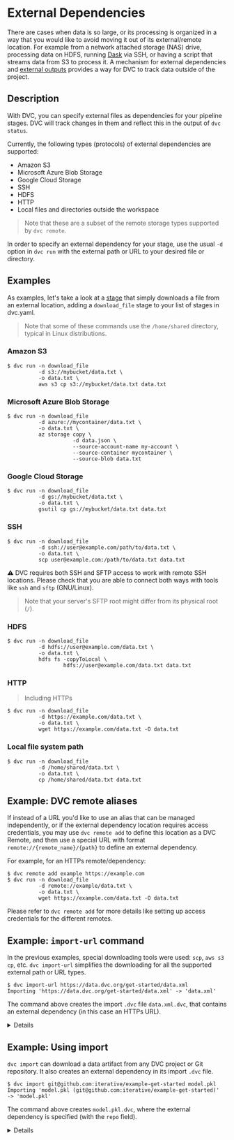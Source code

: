 # External Dependencies

There are cases when data is so large, or its processing is organized in a way
that you would like to avoid moving it out of its external/remote location. For
example from a network attached storage (NAS) drive, processing data on HDFS,
running [Dask](https://dask.org/) via SSH, or having a script that streams data
from S3 to process it. A mechanism for external <abbr>dependencies</abbr> and
[external outputs](/doc/user-guide/managing-external-data) provides a way for
DVC to track data outside of the <abbr>project</abbr>.

## Description

With DVC, you can specify external files as dependencies for your pipeline
stages. DVC will track changes in them and reflect this in the output of
`dvc status`.

Currently, the following types (protocols) of external dependencies are
supported:

- Amazon S3
- Microsoft Azure Blob Storage
- Google Cloud Storage
- SSH
- HDFS
- HTTP
- Local files and directories outside the <abbr>workspace</abbr>

> Note that these are a subset of the remote storage types supported by
> `dvc remote`.

In order to specify an external <abbr>dependency</abbr> for your stage, use the
usual `-d` option in `dvc run` with the external path or URL to your desired
file or directory.

## Examples

As examples, let's take a look at a [stage](/doc/command-reference/run) that
simply downloads a file from an external location, adding a `download_file`
stage to your list of stages in dvc.yaml.

> Note that some of these commands use the `/home/shared` directory, typical in
> Linux distributions.

### Amazon S3

```dvc
$ dvc run -n download_file
          -d s3://mybucket/data.txt \
          -o data.txt \
          aws s3 cp s3://mybucket/data.txt data.txt
```

### Microsoft Azure Blob Storage

```dvc
$ dvc run -n download_file
          -d azure://mycontainer/data.txt \
          -o data.txt \
          az storage copy \
                     -d data.json \
                     --source-account-name my-account \
                     --source-container mycontainer \
                     --source-blob data.txt
```

### Google Cloud Storage

```dvc
$ dvc run -n download_file
          -d gs://mybucket/data.txt \
          -o data.txt \
          gsutil cp gs://mybucket/data.txt data.txt
```

### SSH

```dvc
$ dvc run -n download_file
          -d ssh://user@example.com/path/to/data.txt \
          -o data.txt \
          scp user@example.com:/path/to/data.txt data.txt
```

⚠️ DVC requires both SSH and SFTP access to work with remote SSH locations.
Please check that you are able to connect both ways with tools like `ssh` and
`sftp` (GNU/Linux).

> Note that your server's SFTP root might differ from its physical root (`/`).

### HDFS

```dvc
$ dvc run -n download_file
          -d hdfs://user@example.com/data.txt \
          -o data.txt \
          hdfs fs -copyToLocal \
                  hdfs://user@example.com/data.txt data.txt
```

### HTTP

> Including HTTPs

```dvc
$ dvc run -n download_file
          -d https://example.com/data.txt \
          -o data.txt \
          wget https://example.com/data.txt -O data.txt
```

### Local file system path

```dvc
$ dvc run -n download_file
          -d /home/shared/data.txt \
          -o data.txt \
          cp /home/shared/data.txt data.txt
```

## Example: DVC remote aliases

If instead of a URL you'd like to use an alias that can be managed
independently, or if the external dependency location requires access
credentials, you may use `dvc remote add` to define this location as a DVC
Remote, and then use a special URL with format `remote://{remote_name}/{path}`
to define an external dependency.

For example, for an HTTPs remote/dependency:

```dvc
$ dvc remote add example https://example.com
$ dvc run -n download_file
          -d remote://example/data.txt \
          -o data.txt \
          wget https://example.com/data.txt -O data.txt
```

Please refer to `dvc remote add` for more details like setting up access
credentials for the different remotes.

## Example: `import-url` command

In the previous examples, special downloading tools were used: `scp`,
`aws s3 cp`, etc. `dvc import-url` simplifies the downloading for all the
supported external path or URL types.

```dvc
$ dvc import-url https://data.dvc.org/get-started/data.xml
Importing 'https://data.dvc.org/get-started/data.xml' -> 'data.xml'
```

The command above creates the import `.dvc` file `data.xml.dvc`, that contains
an external dependency (in this case an HTTPs URL).

<details>

### Expand to see resulting .dvc file

```yaml
# ...
deps:
  - etag: '"f432e270cd634c51296ecd2bc2f5e752-5"'
    path: https://data.dvc.org/get-started/data.xml
outs:
  - md5: a304afb96060aad90176268345e10355
    path: data.xml
    cache: true
    metric: false
    persist: false
```

DVC checks the headers returned by the server, looking for a strong
[ETag](https://en.wikipedia.org/wiki/HTTP_ETag) or a
[Content-MD5](https://tools.ietf.org/html/rfc1864) header, and uses it to
determine whether the source has changed and we need to download the file again.

</details>

## Example: Using import

`dvc import` can download a <abbr>data artifact</abbr> from any <abbr>DVC
project</abbr> or Git repository. It also creates an external dependency in its
import `.dvc` file.

```dvc
$ dvc import git@github.com:iterative/example-get-started model.pkl
Importing 'model.pkl (git@github.com:iterative/example-get-started)'
-> 'model.pkl'
```

The command above creates `model.pkl.dvc`, where the external dependency is
specified (with the `repo` field).

<details>

### Expand to see resulting .dvc file

```yaml
# ...
deps:
  - path: model.pkl
    repo:
      url: git@github.com:iterative/example-get-started
      rev_lock: 6c73875a5f5b522f90b5afa9ab12585f64327ca7
outs:
  - md5: 3863d0e317dee0a55c4e59d2ec0eef33
    path: model.pkl
    cache: true
    metric: false
    persist: false
```

The `url` and `rev_lock` subfields under `repo` are used to save the origin and
[version](https://git-scm.com/docs/revisions) of the dependency, respectively.

</details>
